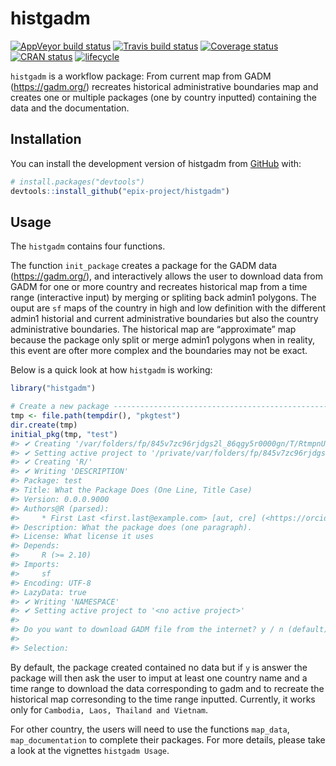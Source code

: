 
<!-- README.md is generated from README.Rmd. Please edit that file -->

# histgadm

[![AppVeyor build
status](https://ci.appveyor.com/api/projects/status/8a3jtxe4uiehushs/branch/master?svg=true)](https://ci.appveyor.com/project/epixproject/histgadm-cs9wa/branch/master)
[![Travis build
status](https://travis-ci.org/epix-project/histgadm.svg?branch=master)](https://travis-ci.org/epix-project/histgadm)
[![Coverage
status](https://codecov.io/gh/epix-project/histgadm/branch/master/graph/badge.svg)](https://codecov.io/github/epix-project/histgadm?branch=master)
[![CRAN
status](https://www.r-pkg.org/badges/version/histgadm)](https://cran.r-project.org/package=histgadm)
[![lifecycle](https://img.shields.io/badge/lifecycle-experimental-orange.svg)](https://www.tidyverse.org/lifecycle/#experimental)

`histgadm` is a workflow package: From current map from GADM
(<https://gadm.org/>) recreates historical administrative boundaries map
and creates one or multiple packages (one by country inputted)
containing the data and the documentation.

## Installation

You can install the development version of histgadm from
[GitHub](https://github.com/epix-project/histgadm) with:

``` r
# install.packages("devtools")
devtools::install_github("epix-project/histgadm")
```

## Usage

The `histgadm` contains four functions.

The function `init_package` creates a package for the GADM data
(<https://gadm.org/>), and interactively allows the user to download
data from GADM for one or more country and recreates historical map from
a time range (interactive input) by merging or spliting back admin1
polygons. The ouput are `sf` maps of the country in high and low
definition with the different admin1 historial and current
administrative boundaries but also the country administrative
boundaries. The historical map are “approximate” map because the package
only split or merge admin1 polygons when in reality, this event are
ofter more complex and the boundaries may not be exact.

Below is a quick look at how `histgadm` is working:

``` r
library("histgadm")

# Create a new package ---------------------------------------------------------
tmp <- file.path(tempdir(), "pkgtest")
dir.create(tmp)
initial_pkg(tmp, "test")
#> ✔ Creating '/var/folders/fp/845v7zc96rjdgs2l_86qgy5r0000gn/T/RtmpnU3sSo/pkgtest/test/'
#> ✔ Setting active project to '/private/var/folders/fp/845v7zc96rjdgs2l_86qgy5r0000gn/T/RtmpnU3sSo/pkgtest/test'
#> ✔ Creating 'R/'
#> ✔ Writing 'DESCRIPTION'
#> Package: test
#> Title: What the Package Does (One Line, Title Case)
#> Version: 0.0.0.9000
#> Authors@R (parsed):
#>     * First Last <first.last@example.com> [aut, cre] (<https://orcid.org/YOUR-ORCID-ID>)
#> Description: What the package does (one paragraph).
#> License: What license it uses
#> Depends:
#>     R (>= 2.10)
#> Imports:
#>     sf
#> Encoding: UTF-8
#> LazyData: true
#> ✔ Writing 'NAMESPACE'
#> ✔ Setting active project to '<no active project>'
#> 
#> Do you want to download GADM file from the internet? y / n (default)
#> 
#> Selection:
```

By default, the package created contained no data but if `y` is answer
the package will then ask the user to imput at least one country name
and a time range to download the data corresponding to gadm and to
recreate the historical map corresonding to the time range inputted.
Currently, it works only for `Cambodia, Laos, Thailand and Vietnam`.

For other country, the users will need to use the functions `map_data`,
`map_documentation` to complete their packages. For more details, please
take a look at the vignettes `histgadm Usage`.
